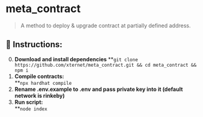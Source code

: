 # meta_contract
> A method to deploy & upgrade contract at partially defined address.

## 📃 Instructions:
0. **Download and install dependencies**
</lbr>**```git clone https://github.com/xternet/meta_contract.git && cd meta_contract && npm i```
2. **Compile contracts:**
</br>**```npx hardhat compile```
3. **Rename .env.example to .env and pass private key into it (default network is rinkeby)**
4. **Run script:**
</br>**```node index```